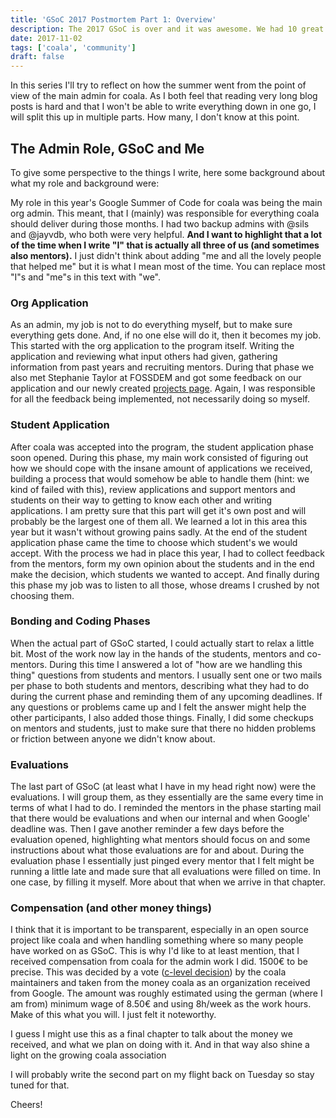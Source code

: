 ```yaml
---
title: 'GSoC 2017 Postmortem Part 1: Overview'
description: The 2017 GSoC is over and it was awesome. We had 10 great students (Yes all of them!) and a tremendous experience for all of us.
date: 2017-11-02
tags: ['coala', 'community']
draft: false
---
```


<span class="dropcap dropcap--ornate dropcap--serious" data-first-letter="I" aria-hidden="true">I</span>n this series I'll try to reflect on how the summer went from the point
of view of the main admin for coala.
As I both feel that reading very long blog posts is hard and that I
won't be able to write everything down in one go, I will split this up
in multiple parts.
How many, I don't know at this point.

## The Admin Role, GSoC and Me

To give some perspective to the things I write, here some background
about what my role and background were:

My role in this year's Google Summer of Code for coala was being the
main org admin. This meant, that I (mainly) was responsible for
everything coala should deliver during those months.
I had two backup admins with @sils and @jayvdb, who both were very
helpful.
**And I want to highlight that a lot of the time when I write "I" that
is actually all three of us (and sometimes also mentors).**
I just didn't think about adding "me and all the lovely people that
helped me" but it is what I mean most of the time.
You can replace most "I"s and "me"s in this text with "we".

### Org Application

As an admin, my job is not to do everything myself, but to
make sure everything gets done.
And, if no one else will do it, then it becomes my job.
This started with the org application to the program itself.
Writing the application and reviewing what input others had given,
gathering information from past years and recruiting mentors.
During that phase we also met Stephanie Taylor at FOSSDEM and got some
feedback on our application and our newly created
[projects page](https://projects.coala.io/).
Again, I was responsible for all the feedback being implemented, not
necessarily doing so myself.

### Student Application

After coala was accepted into the program, the student application phase
soon opened.
During this phase, my main work consisted of figuring out how we should
cope with the insane amount of applications we received, building a
process that would somehow be able to handle them (hint: we kind of
failed with this), review applications and support mentors and students
on their way to getting to know each other and writing applications.
I am pretty sure that this part will get it's own post and will probably
be the largest one of them all.
We learned a lot in this area this year but it wasn't without growing
pains sadly.
At the end of the student application phase came the time to choose
which student's we would accept.
With the process we had in place this year, I had to collect feedback
from the mentors, form my own opinion about the students and in the end
make the decision, which students we wanted to accept.
And finally during this phase my job was to listen to all those, whose
dreams I crushed by not choosing them.

### Bonding and Coding Phases

When the actual part of GSoC started, I could actually start to relax a
little bit.
Most of the work now lay in the hands of the students, mentors and
co-mentors.
During this time I answered a lot of "how are we handling this thing"
questions from students and mentors.
I usually sent one or two mails per phase to both students and mentors,
describing what they had to do during the current phase and reminding
them of any upcoming deadlines.
If any questions or problems came up and I felt the answer might help
the other participants, I also added those things.
Finally, I did some checkups on mentors and students, just to make
sure that there no hidden problems or friction between anyone we didn't
know about.

### Evaluations

The last part of GSoC (at least what I have in my head right now) were
the evaluations.
I will group them, as they essentially are the same every time in terms
of what I had to do.
I reminded the mentors in the phase starting mail that there would be
evaluations and when our internal and when Google' deadline was.
Then I gave another reminder a few days before the evaluation opened,
highlighting what mentors should focus on and some instructions about
what those evaluations are for and about.
During the evaluation phase I essentially just pinged every mentor that
I felt might be running a little late and made sure that all evaluations
were filled on time.
In one case, by filling it myself.
More about that when we arrive in that chapter.

### Compensation (and other money things)

I think that it is important to be transparent, especially in an open
source project like coala and when handling something where so many
people have worked on as GSoC.
This is why I'd like to at least mention, that I received compensation
from coala for the admin work I did.
1500€ to be precise.
This was decided by a vote
([c-level decision](https://github.com/coala/cEPs/blob/master/cEP-0001.md))
by the coala maintainers and taken from the money coala as an
organization received from Google.
The amount was roughly estimated using the german (where I am from)
minimum wage of 8.50€ and using 8h/week as the work hours.
Make of this what you will.
I just felt it noteworthy.

I guess I might use this as a final chapter to talk about the money we
received, and what we plan on doing with it.
And in that way also shine a light on the growing coala association

I will probably write the second part on my flight back on Tuesday so
stay tuned for that.

Cheers!
